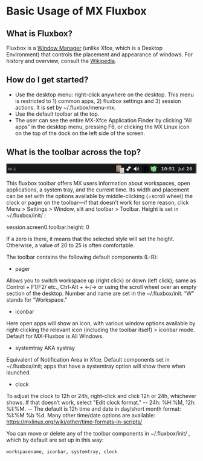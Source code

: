 # Basic Usage of MX Fluxbox

## What is Fluxbox?

Fluxbox is a [Window Manager](https://en.wikipedia.org/wiki/Stacking_window_manager) (unlike Xfce, which is a Desktop Environment) that controls the placement and appearance of windows.  For history and overview, consult the [Wikipedia](https://en.wikipedia.org/wiki/Fluxbox).

## How do I get started?

- Use the desktop menu: right-click anywhere on the desktop. This menu is restricted to 1) common apps, 2) fluxbox settings and 3) session actions. It is set by ~/.fluxbox/menu-mx. 
- Use the default toolbar at the top.
- The user can see the entire MX-Xfce Application Finder by clicking “All apps” in the desktop menu, pressing F6, or clicking the MX Linux icon on the top of the dock on the left side of the screen.

## What is the toolbar across the top?

![Fluxbox Toolbar](toolbar.png)

This fluxbox toolbar offers MX users information about workspaces, open applications, a system tray, and the current time. Its width and placement can be set with the options available by middle-clicking (=scroll wheel) the clock or pager on the toolbar—if that doesn’t work for some reason, click Menu > Settings > Window, slit and toolbar > Toolbar. Height is set in ~/.fluxbox/init/ :

session.screen0.toolbar.height:   0	

If a zero is there, it means that the selected style will set the height. Otherwise, a value of 20 to 25 is often comfortable.

The toolbar contains the following default components (L-R):

- pager 

Allows you to switch workspace up (right click) or down (left click); same as Control + F1/F2/ etc., Ctrl-Alt + ←/→ or using the scroll wheel over an empty section of the desktop. Number and name are set in the ~/.fluxbox/init. “W” stands for “Workspace.”

- iconbar 

Here open apps will show an icon, with various window options available by right-clicking the relevant icon (including the toolbar itself) > iconbar mode.  Default for MX-Fluxbox is All Windows. 

- systemtray AKA systray

Equivalent of Notification Area in Xfce. Default components set in ~/.fluxbox/init; apps that have a systemtray option will show there when launched.  

- clock 

To adjust the clock to 12h or 24h, right-click and click 12h or 24h, whichever shows. If that doesn’t work, select "Edit clock format." 
-- 24h: %H:%M, 12h: %I:%M.
-- The default is 12h time and date in day/short month format: %I:%M  %b %d. Many other time/date options are available: https://mxlinux.org/wiki/other/time-formats-in-scripts/ 

You can move or delete any of the toolbar components in ~/.fluxbox/init/ , which by default are set up in this way:

	workspacename, iconbar, systemtray, clock 


